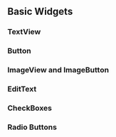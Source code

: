 ## Basic Widgets

### TextView

### Button

### ImageView and ImageButton

### EditText

### CheckBoxes

### Radio Buttons
